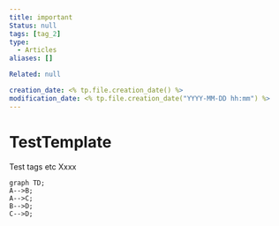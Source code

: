 ```yaml
---
title: important
Status: null
tags: [tag_2]
type:
  - Articles
aliases: []

Related: null

creation_date: <% tp.file.creation_date() %>
modification_date: <% tp.file.creation_date("YYYY-MM-DD hh:mm") %>
---
```


# TestTemplate

Test tags etc
Xxxx

```mermaid 
graph TD;  
A-->B;  
A-->C;  
B-->D;  
C-->D;
```